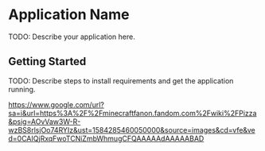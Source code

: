 # Application Name

TODO: Describe your application here.


## Getting Started

TODO: Describe steps to install requirements and get the application running.



https://www.google.com/url?sa=i&url=https%3A%2F%2Fminecraftfanon.fandom.com%2Fwiki%2FPizza&psig=AOvVaw3W-R-wzBS8rlsjOo74RYIz&ust=1584285460050000&source=images&cd=vfe&ved=0CAIQjRxqFwoTCNiZmbWhmugCFQAAAAAdAAAAABAD